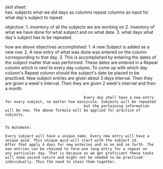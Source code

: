 skill sheet:	
			has:
				subjects
				what we did 
				days as columns
				repeat columns as input for what day's subject to repeat.

objective:
			1. inventory of all the subjects we are working on
			2. inventory of what we have done for what subject and on what date.
			3. what days what day's subject has to be repeated.

how are above objectives accomplished:
										1. A new Subject is added as a new row.
										2. A new entry of what was done was entered on the column corresponding to that day.
										3. This is accomplished by entering the dates of the subject matter that was performed. These
										dates are entered in a Repeat column which is next to every day column. To come up 
										with which day column's Repeat column should the subject's date be placed to be practiced. 
										New subject entries are given about 3 days interval. Then they are given a week's interval. Then
										they are given 2 week's interval and then a month. 
										
										Every day shall have a new entry for every subject, no matter how miniscule. Subjects will be repeated
										but the pertaining information will be new. The above formula will be applied for practice of subjects.
										
	
	To Automate:
	
	Every subject will have a unique name. Every new entry will have a unique quid. This unique quid will start with the subject id.
	After that apply 4 days for new enteries and so on and so forth. The new entries can be chained to form one long entry for a repeat on 
	any particular day. That is because as we get proficient these tasks will seem second nature and might not be needed to be practiced 
	individually. Thus the need to chain them together.
	
	
	

						
						
						
						
						
						
						
						
						
						
						
						